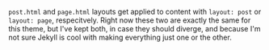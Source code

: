 `post.html` and `page.html` layouts get applied to content with `layout: post` or `layout: page`, respecitvely. Right now these two are exactly the same for this theme, but I've kept both, in case they should diverge, and because I'm not sure Jekyll is cool with making everything just one or the other.
